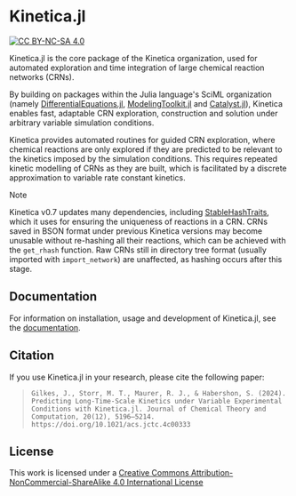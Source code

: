 # Kinetica.jl

[![CC BY-NC-SA 4.0][cc-by-nc-sa-shield]][cc-by-nc-sa]

Kinetica.jl is the core package of the Kinetica organization, used for automated exploration and time integration of large chemical reaction networks (CRNs).

By building on packages within the Julia language's SciML organization (namely [DifferentialEquations.jl](https://github.com/SciML/DifferentialEquations.jl), [ModelingToolkit.jl](https://github.com/SciML/ModelingToolkit.jl) and [Catalyst.jl](https://github.com/SciML/Catalyst.jl)), Kinetica enables fast, adaptable CRN exploration, construction and solution under arbitrary variable simulation conditions.

Kinetica provides automated routines for guided CRN exploration, where chemical reactions are only explored if they are predicted to be relevant to the kinetics imposed by the simulation conditions. This requires repeated kinetic modelling of CRNs as they are built, which is facilitated by a discrete approximation to variable rate constant kinetics.

> [!NOTE]
> Kinetica v0.7 updates many dependencies, including [StableHashTraits](https://github.com/beacon-biosignals/StableHashTraits.jl), which it uses for ensuring the uniqueness of reactions in a CRN. CRNs saved in BSON format under previous Kinetica versions may become unusable without re-hashing all their reactions, which can be achieved with the `get_rhash` function. Raw CRNs still in directory tree format (usually imported with `import_network`) are unaffected, as hashing occurs after this stage.

## Documentation

For information on installation, usage and development of Kinetica.jl, see the [documentation](https://kinetica-jl.github.io/Kinetica.jl/stable/).

## Citation

If you use Kinetica.jl in your research, please cite the following paper:

> ```Gilkes, J., Storr, M. T., Maurer, R. J., & Habershon, S. (2024). Predicting Long-Time-Scale Kinetics under Variable Experimental Conditions with Kinetica.jl. Journal of Chemical Theory and Computation, 20(12), 5196–5214. https://doi.org/10.1021/acs.jctc.4c00333```

## License

This work is licensed under a [Creative Commons Attribution-NonCommercial-ShareAlike 4.0 International License][cc-by-nc-sa]

[cc-by-nc-sa]: http://creativecommons.org/licenses/by-nc-sa/4.0/
[cc-by-nc-sa-shield]: https://img.shields.io/badge/License-CC%20BY--NC--SA%204.0-lightgrey.svg